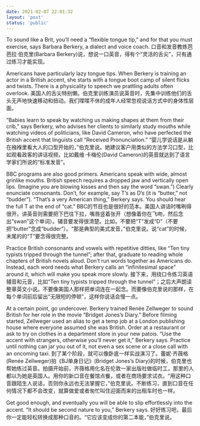 ```yaml
---
date: 2021-02-07 22:01:32
layout: 'post'
status: 'public'
---
```


To sound like a Brit, you’ll need a “flexible tongue tip,” and for that you must exercise, says Barbara Berkery, a dialect and voice coach.
口音和发音教练芭芭拉·伯克里(Barbara Berkery)说，想说一口英音，得有个“灵活的舌尖”，只有通过练习才能实现。

Americans have particularly lazy tongue tips. When Berkery is training an actor in a British accent, she starts with a tongue boot camp of silent flicks and twists. There is a physicality to speech we prattling adults often overlook.
美国人的舌尖特别懒。伯克里训练演员说英音时，先集中训练他们的舌头无声地快速移动和扭动。我们喋喋不休的成年人经常忽视说话方式中的身体性层面。

“Babies learn to speak by watching us making shapes at them from their crib,” says Berkery, who advises her clients to similarly study mouths while watching videos of politicians, like David Cameron, who have perfected the British accent that linguists call “Received Pronunciation.”
“婴儿学说话是从躺在襁褓里看大人的口型开始的，”伯克里说。她建议客户用类似的方法学习口型，比如观看政客的讲话视频，比如戴维·卡梅伦(David Cameron)的英音就达到了语言学家们所说的“标准发音”。

BBC programs are also good primers. Americans speak with wide, almost grinlike mouths. British speech requires a dropped jaw and vertically open lips. (Imagine you are blowing kisses and then say the word “swan.”) Clearly enunciate consonants. Don’t, for example, say T’s as D’s (it is “butter,” not “budder”). “That’s a very American thing,” Berkery says. You should hear the full T at the end of “cat.”
BBC的节目也是很好的范本。美国人讲话时嘴咧得很开。讲英音则需要把下巴往下拉，嘴唇竖着张开（想像着你在飞吻，然后念出“swan”这个单词）。辅音要发得很清楚。比如，不要把“T”发成“D”（不要把“butter”念成“budder”）。“那是典型的美式发音，”伯克里说。说“cat”的时候，末尾的的“T”要念得很完整。

Practice British consonants and vowels with repetitive ditties, like “Ten tiny typists tripped through the tunnel”; after that, graduate to reading whole chapters of British novels aloud. Don’t run words together as Americans do. Instead, each word needs what Berkery calls an “infinitesimal space” around it, which will make you speak more slowly.
接下来，用绕口令练习英语辅音和元音，比如“Ten tiny typists tripped through the tunnel”；之后大声朗读整章英文小说。不要像美国人那样把单词连在一起念。而要像伯克里说的那样，在每个单词前后留出“无限短的停顿”，这样你说话会慢一点。

At a certain point, go undercover. Berkery trained Renée Zellweger to sound British for her role in the movie “Bridget Jones’s Diary.” Before filming started, Zellweger used an alias to get a temp job at a London publishing house where everyone assumed she was British. Order at a restaurant or ask to try on clothes in a department store in your new patois. “Use the accent with strangers, otherwise you’ll never get it,” Berkery says. Practice until nothing can jar you out of it, not even a sex scene or a close call with an oncoming taxi.
到了某个阶段，就可以像卧底一样实战演习了。蕾妮·齐薇格(Renée Zellweger)拍《BJ单身日记》(Bridget Jones’s Diary)的时候，伯克里也帮她练过英音。拍摄开始前，齐薇格用化名在伦敦一家出版社做临时工，那里的人都以为她是英国人。用你的新口音在餐馆点餐，或者在商场要求试衣。“用这种口音跟陌生人说话，否则你永远也无法掌握它，”伯克里说。不断练习，直到口音在任何情况下都不会改变，就算做爱或者匆忙叫住迎面而来的出租车时也一样。

Get good enough, and eventually you will be able to slip effortlessly into the accent. “It should be second nature to you,” Berkery says.
好好练习吧，最后你一定能轻松转换成那种口音的。“它应该变成你的第二本能，”伯克里说。